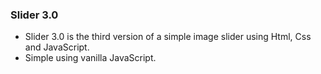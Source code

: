 ### Slider 3.0

- Slider 3.0 is the third version of a simple image slider using Html, Css and JavaScript.
- Simple using vanilla JavaScript.
